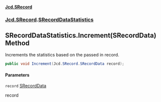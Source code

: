 #### [Jcd.SRecord](index.md 'index')
### [Jcd.SRecord](Jcd.SRecord.md 'Jcd.SRecord').[SRecordDataStatistics](Jcd.SRecord.SRecordDataStatistics.md 'Jcd.SRecord.SRecordDataStatistics')

## SRecordDataStatistics.Increment(SRecordData) Method

Increments the statistics based on the passed in record.

```csharp
public void Increment(Jcd.SRecord.SRecordData record);
```
#### Parameters

<a name='Jcd.SRecord.SRecordDataStatistics.Increment(Jcd.SRecord.SRecordData).record'></a>

`record` [SRecordData](Jcd.SRecord.SRecordData.md 'Jcd.SRecord.SRecordData')

record